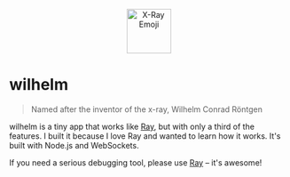 <p align="center"><img src="https://emojicdn.elk.sh/🩻" width="80" alt="X-Ray Emoji"></p>

# wilhelm

> Named after the inventor of the x-ray, Wilhelm Conrad Röntgen

wilhelm is a tiny app that works like [Ray](https://github.com/spatie/ray), but with only a third of the features. I built it because I love Ray and wanted to learn how it works. It's built with Node.js and WebSockets.

If you need a serious debugging tool, please use [Ray](https://github.com/spatie/ray) – it's awesome!
